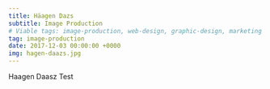 ```yaml
---
title: Häagen Dazs
subtitle: Image Production
# Viable tags: image-production, web-design, graphic-design, marketing
tag: image-production
date: 2017-12-03 00:00:00 +0000
img: hagen-daazs.jpg
---
```


Haagen Daasz Test
